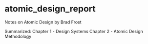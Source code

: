 # atomic_design_report
Notes on Atomic Design by Brad Frost

Summarized:
Chapter 1 - Design Systems
Chapter 2 - Atomic Design Methodology

